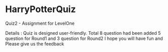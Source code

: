 # HarryPotterQuiz
Quiz2 - Assignment for LevelOne

Details :
Quiz is designed user-friendly.
Total 8 question had been added 
5 question for Round1 and 3 question for Round2
I hope you will have fun and Please give us the feedback
